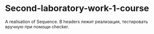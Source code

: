 # Second-laboratory-work-1-course

A realisation of Sequence. В headers лежит реализация, тестировать вручную при помощи checker.
